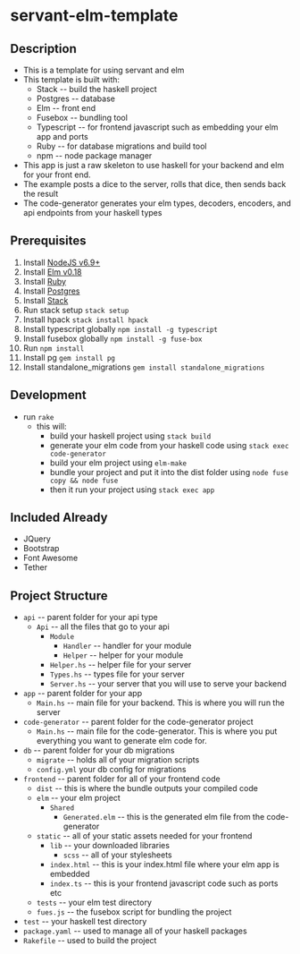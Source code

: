 # servant-elm-template

## Description
* This is a template for using servant and elm
* This template is built with:
    * Stack -- build the haskell project
    * Postgres -- database
    * Elm -- front end
    * Fusebox -- bundling tool
    * Typescript -- for frontend javascript such as embedding your elm app and ports
    * Ruby -- for database migrations and build tool
    * npm -- node package manager
* This app is just a raw skeleton to use haskell for your backend and elm for your front end.
* The example posts a dice to the server, rolls that dice, then sends back the result
* The code-generator generates your elm types, decoders, encoders, and api endpoints from your haskell types

## Prerequisites
1. Install [NodeJS v6.9+](https://nodejs.org/en/download/current/)
2. Install [Elm v0.18](http://install.elm-lang.org/)
3. Install [Ruby](https://www.ruby-lang.org/en/documentation/installation/)
4. Install [Postgres](https://www.postgresql.org/)
5. Install [Stack](https://docs.haskellstack.org/en/stable/README/)
6. Run stack setup `stack setup`
7. Install hpack `stack install hpack`
8. Install typescript globally `npm install -g typescript`
9. Install fusebox globally `npm install -g fuse-box`
10. Run `npm install`
11. Install pg `gem install pg`
12. Install standalone_migrations `gem install standalone_migrations`

## Development
* run `rake`
    * this will:
        * build your haskell project using `stack build`
        * generate your elm code from your haskell code using `stack exec code-generator`
        * build your elm project using `elm-make`
        * bundle your project and put it into the dist folder using `node fuse copy && node fuse`
        * then it run your project using `stack exec app`

## Included Already
* JQuery
* Bootstrap
* Font Awesome
* Tether

## Project Structure
* `api` -- parent folder for your api type
    * `Api` -- all the files that go to your api
        * `Module`
            * `Handler` -- handler for your module
            * `Helper` -- helper for your module
        * `Helper.hs` -- helper file for your server
        * `Types.hs` -- types file for your server
        * `Server.hs` -- your server that you will use to serve your backend
* `app` -- parent folder for your app
    * `Main.hs` -- main file for your backend.  This is where you will run the server
* `code-generator` -- parent folder for the code-generator project
    * `Main.hs` -- main file for the code-generator.  This is where you put everything you want to generate elm code for.
* `db` -- parent folder for your db migrations
    * `migrate` -- holds all of your migration scripts
    * `config.yml` your db config for migrations
* `frontend` -- parent folder for all of your frontend code
    * `dist` -- this is where the bundle outputs your compiled code
    * `elm` -- your elm project
        * `Shared`
            * `Generated.elm` -- this is the generated elm file from the code-generator
    * `static` -- all of your static assets needed for your frontend
        * `lib` -- your downloaded libraries
            * `scss` -- all of your stylesheets
        * `index.html` -- this is your index.html file where your elm app is embedded
        * `index.ts` -- this is your frontend javascript code such as ports etc
    * `tests` -- your elm test directory
    * `fues.js` -- the fusebox script for bundling the project
* `test` -- your haskell test directory
* `package.yaml` -- used to manage all of your haskell packages
* `Rakefile` -- used to build the project